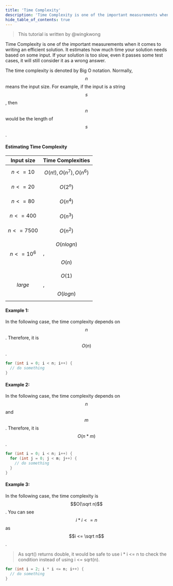 ```yaml
---
title: 'Time Complexity'
description: 'Time Complexity is one of the important measurements when it comes to writing an efficient solution.'
hide_table_of_contents: true
---
```


> This tutorial is written by @wingkwong

Time Complexity is one of the important measurements when it comes to writing an efficient solution. It estimates how much time your solution needs based on some input. If your solution is too slow, even it passes some test cases, it will still consider it as a wrong answer.

The time complexity is denoted by Big O notation. Normally,  $$n$$ means the input size. For example, if the input is a string $$s$$, then $$n$$would be the length of $$s$$.

#### Estimating Time Complexity

| Input size    | Time Complexities        |
| ------------- | ------------------------ |
| $$n <= 10$$   | $$O(n!), O(n^7),O(n^6)$$ |
| $$n <= 20$$   | $$O(2^n)$$               |
| $$n <= 80$$   | $$O(n^4)$$               |
| $$n <= 400$$  | $$O(n^3)$$               |
| $$n <= 7500$$ | $$O(n^2)$$               |
| $$n <= 10^6$$ | $$O(nlogn)$$, $$O(n)$$   |
| $$large$$     | $$O(1)$$, $$O(logn)$$    |

#### Example 1:&#x20;

In the following case, the time complexity depends on $$n$$. Therefore, it is $$O(n)$$.

```cpp
for (int i = 0; i < n; i++) {
  // do something
}
```

#### Example 2:&#x20;

In the following case, the time complexity depends on $$n$$ and $$m$$. Therefore, it is $$O(n*m)$$.

```cpp
for (int i = 0; i < n; i++) {
  for (int j = 0; j < m; j++) {
    // do something
  }
}
```

#### Example 3:&#x20;

In the following case, the time complexity is $$O(\sqrt n)$$. You can see $$i * i <= n$$ as $$i <= \sqrt n$$.

> As sqrt() returns double, it would be safe to use i \* i <= n to check the condition instead of using i <= sqrt(n).

```cpp
for (int i = 2; i * i <= n; i++) {
  // do something
}
```
